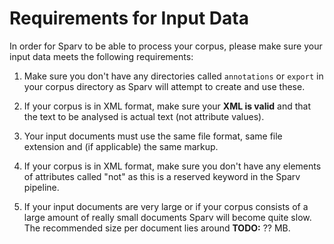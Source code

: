 # Requirements for Input Data
In order for Sparv to be able to process your corpus, please make sure your input data meets the following requirements:

1. Make sure you don't have any directories called `annotations` or `export` in your corpus directory as Sparv will
   attempt to create and use these.

2. If your corpus is in XML format, make sure your **XML is valid** and that the text to be analysed is actual text (not
   attribute values).

3. Your input documents must use the same file format, same file extension and (if applicable) the same markup.

4. If your corpus is in XML format, make sure you don't have any elements of attributes called "not" as this is a
   reserved keyword in the Sparv pipeline.

5. If your input documents are very large or if your corpus consists of a large amount of really small documents Sparv
   will become quite slow. The recommended size per document lies around **TODO:** ?? MB.

